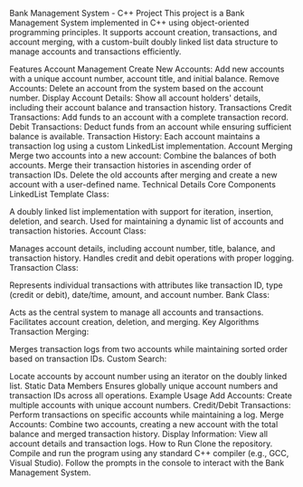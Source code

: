 Bank Management System - C++ Project
This project is a Bank Management System implemented in C++ using object-oriented programming principles. It supports account creation, transactions, and account merging, with a custom-built doubly linked list data structure to manage accounts and transactions efficiently.

Features
Account Management
Create New Accounts: Add new accounts with a unique account number, account title, and initial balance.
Remove Accounts: Delete an account from the system based on the account number.
Display Account Details: Show all account holders' details, including their account balance and transaction history.
Transactions
Credit Transactions: Add funds to an account with a complete transaction record.
Debit Transactions: Deduct funds from an account while ensuring sufficient balance is available.
Transaction History: Each account maintains a transaction log using a custom LinkedList implementation.
Account Merging
Merge two accounts into a new account:
Combine the balances of both accounts.
Merge their transaction histories in ascending order of transaction IDs.
Delete the old accounts after merging and create a new account with a user-defined name.
Technical Details
Core Components
LinkedList Template Class:

A doubly linked list implementation with support for iteration, insertion, deletion, and search.
Used for maintaining a dynamic list of accounts and transaction histories.
Account Class:

Manages account details, including account number, title, balance, and transaction history.
Handles credit and debit operations with proper logging.
Transaction Class:

Represents individual transactions with attributes like transaction ID, type (credit or debit), date/time, amount, and account number.
Bank Class:

Acts as the central system to manage all accounts and transactions.
Facilitates account creation, deletion, and merging.
Key Algorithms
Transaction Merging:

Merges transaction logs from two accounts while maintaining sorted order based on transaction IDs.
Custom Search:

Locate accounts by account number using an iterator on the doubly linked list.
Static Data Members
Ensures globally unique account numbers and transaction IDs across all operations.
Example Usage
Add Accounts: Create multiple accounts with unique account numbers.
Credit/Debit Transactions: Perform transactions on specific accounts while maintaining a log.
Merge Accounts: Combine two accounts, creating a new account with the total balance and merged transaction history.
Display Information: View all account details and transaction logs.
How to Run
Clone the repository.
Compile and run the program using any standard C++ compiler (e.g., GCC, Visual Studio).
Follow the prompts in the console to interact with the Bank Management System.
